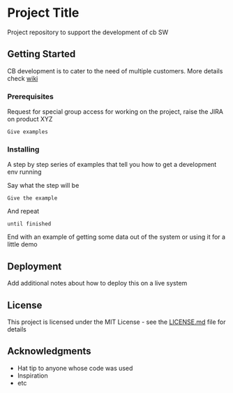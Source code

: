 # Project Title

Project repository to support the development of cb SW

## Getting Started

CB development is to cater to the need of multiple customers. More details check [wiki](www.google.com)

### Prerequisites

Request for special group access for working on the project, raise the JIRA on product XYZ

```
Give examples
```

### Installing

A step by step series of examples that tell you how to get a development env running

Say what the step will be

```
Give the example
```

And repeat

```
until finished
```

End with an example of getting some data out of the system or using it for a little demo

## Deployment

Add additional notes about how to deploy this on a live system

## License

This project is licensed under the MIT License - see the [LICENSE.md](LICENSE.md) file for details

## Acknowledgments

* Hat tip to anyone whose code was used
* Inspiration
* etc

